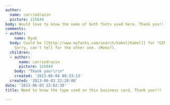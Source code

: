 ```yaml
---
author:
  name: carriedrazin
  picture: 115644
body: Would love to know the name of both fonts used here. Thank you!!!
comments:
- author:
    name: Ryuk
  body: Could be [[http://www.myfonts.com/search/kabel|Kabel]] for "GINA D'ANSEMBOURG".
    Sorry, can't tell for the other one. (Mono?).
  children:
  - author:
      name: carriedrazin
      picture: 115644
    body: "Thank you!\r\n"
    created: '2013-06-04 00:33:13'
  created: '2013-06-03 22:28:08'
date: '2013-06-03 22:02:30'
title: Need to know the type used on this business card, Thank you!!!

---
```

